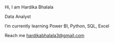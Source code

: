 
Hi, I am Hardika Bhalala


Data Analyst

I’m currently learning Power BI, Python, SQL, Excel

Reach me hardikabhalala3@gmail.com

